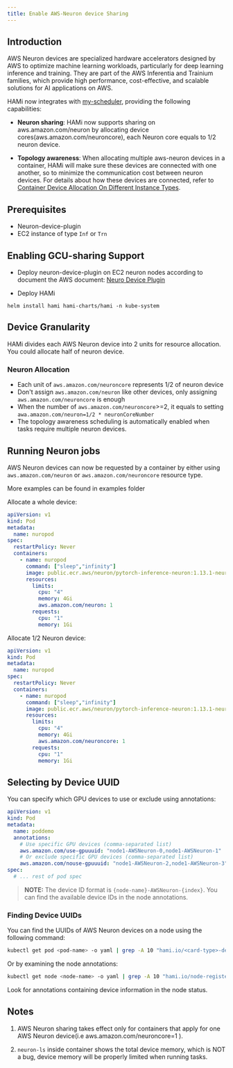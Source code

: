 ```yaml
---
title: Enable AWS-Neuron device Sharing
---
```


## Introduction

AWS Neuron devices are specialized hardware accelerators designed by AWS to optimize machine learning workloads, particularly for deep learning inference and training. They are part of the AWS Inferentia and Trainium families, which provide high performance, cost-effective, and scalable solutions for AI applications on AWS.

HAMi now integrates with [my-scheduler](https://awsdocs-neuron.readthedocs-hosted.com/en/latest/containers/kubernetes-getting-started.html#deploy-neuron-scheduler-extension), providing the following capabilities:

* **Neuron sharing**: HAMi now supports sharing on aws.amazon.com/neuron by allocating device cores(aws.amazon.com/neuroncore), each Neuron core equals to 1/2 neuron device.

* **Topology awareness**: When allocating multiple aws-neuron devices in a container, HAMi will make sure these devices are connected with one another, so to minimize the communication cost between neuron devices. For details about how these devices are connected, refer to [Container Device Allocation On Different Instance Types](https://awsdocs-neuron.readthedocs-hosted.com/en/latest/containers/kubernetes-getting-started.html#container-device-allocation-on-different-instance-types).


## Prerequisites

* Neuron-device-plugin
* EC2 instance of type `Inf` or `Trn`

## Enabling GCU-sharing Support

* Deploy neuron-device-plugin on EC2 neuron nodes according to document the AWS document: [Neuro Device Plugin](https://awsdocs-neuron.readthedocs-hosted.com/en/latest/containers/kubernetes-getting-started.html#neuron-device-plugin)

* Deploy HAMi

```
helm install hami hami-charts/hami -n kube-system
```

## Device Granularity

HAMi divides each AWS Neuron device into 2 units for resource allocation. You could allocate half of neuron device.

### Neuron Allocation

- Each unit of `aws.amazon.com/neuroncore` represents 1/2 of neuron device
- Don't assign `aws.amazon.com/neuron` like other devices, only assigning `aws.amazon.com/neuroncore` is enough
- When the number of `aws.amazon.com/neuroncore`>=2, it equals to setting `awa.amazon.com/neuron=1/2 * neuronCoreNumber`
- The topology awareness scheduling is automatically enabled when tasks require multiple neuron devices.

## Running Neuron jobs

AWS Neuron devices can now be requested by a container
by either using `aws.amazon.com/neuron` or `aws.amazon.com/neuroncore` resource type.

More examples can be found in examples folder

Allocate a whole device:
```yaml
apiVersion: v1
kind: Pod
metadata:
  name: nuropod
spec:
  restartPolicy: Never
  containers:
    - name: nuropod
      command: ["sleep","infinity"]
      image: public.ecr.aws/neuron/pytorch-inference-neuron:1.13.1-neuron-py310-sdk2.20.2-ubuntu20.04
      resources:
        limits:
          cpu: "4"
          memory: 4Gi
          aws.amazon.com/neuron: 1
        requests:
          cpu: "1"
          memory: 1Gi
```

Allocate 1/2 Neuron device:
```yaml
apiVersion: v1
kind: Pod
metadata:
  name: nuropod
spec:
  restartPolicy: Never
  containers:
    - name: nuropod
      command: ["sleep","infinity"]
      image: public.ecr.aws/neuron/pytorch-inference-neuron:1.13.1-neuron-py310-sdk2.20.2-ubuntu20.04
      resources:
        limits:
          cpu: "4"
          memory: 4Gi
          aws.amazon.com/neuroncore: 1
        requests:
          cpu: "1"
          memory: 1Gi
```

## Selecting by Device UUID

You can specify which GPU devices to use or exclude using annotations:

```yaml
apiVersion: v1
kind: Pod
metadata:
  name: poddemo
  annotations:
    # Use specific GPU devices (comma-separated list)
    aws.amazon.com/use-gpuuuid: "node1-AWSNeuron-0,node1-AWSNeuron-1"
    # Or exclude specific GPU devices (comma-separated list)
    aws.amazon.com/nouse-gpuuuid: "node1-AWSNeuron-2,node1-AWSNeuron-3"
spec:
  # ... rest of pod spec
```

> **NOTE:** The device ID format is `{node-name}-AWSNeuron-{index}`. You can find the available device IDs in the node annotations.

### Finding Device UUIDs

You can find the UUIDs of AWS Neuron devices on a node using the following command:

```bash
kubectl get pod <pod-name> -o yaml | grep -A 10 "hami.io/<card-type>-devices-allocated"
```

Or by examining the node annotations:

```bash
kubectl get node <node-name> -o yaml | grep -A 10 "hami.io/node-register-<card-type>"
```

Look for annotations containing device information in the node status.

## Notes

1. AWS Neuron sharing takes effect only for containers that apply for one AWS Neuron device(i.e aws.amazon.com/neuroncore=1 ).

3. `neuron-ls` inside container shows the total device memory, which is NOT a bug, device memory will be properly limited when running tasks.